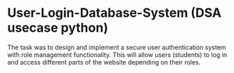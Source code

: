 # User-Login-Database-System (DSA usecase python)
The task was to design and implement a secure user authentication system with role
management functionality. This will allow users (students) to log in and
access different parts of the website depending on their roles. 
